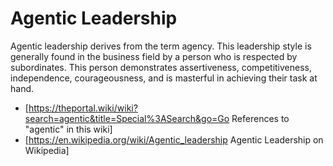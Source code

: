 # Agentic Leadership
Agentic leadership derives from the term agency. This leadership style is generally found in the business field by a person who is respected by subordinates. This person demonstrates assertiveness, competitiveness, independence, courageousness, and is masterful in achieving their task at hand.
   
    
* [https://theportal.wiki/wiki?search=agentic&title=Special%3ASearch&go=Go References to "agentic" in this wiki]
* [https://en.wikipedia.org/wiki/Agentic_leadership Agentic Leadership on Wikipedia]